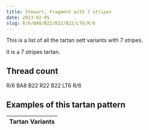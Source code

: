 ```yaml
---
title: Stewart, Fragment with 7 stripes
date: 2023-02-05
slug: R/6/BA8/B22/R22/B22/LT6/R/6
---
```

This is a list of all the tartan sett variants with 7 stripes.

It is a 7 stripes tartan.


## Thread count
R/6 BA8 B22 R22 B22 LT6 R/6

## Examples of this tartan pattern

| Tartan Variants |
|---------------|
